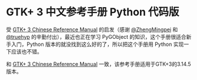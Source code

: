 GTK+ 3 中文参考手册 Python 代码版
=======

受 [GTK+ 3 Chinese Reference Manual](http://zhengmingpei.github.io/GTK-3-Chinese-Reference-Manual/index.html) 的启发（感谢 [@ZhengMingpei](https://github.com/ZhengMingpei) 和 [@truehyp](https://github.com/truehyp) 的辛勤付出），最近也正在学习 PyGObject 的知识，这个手册很适合新手入门，Python 版本的就没找到这么好的了，所以把这个手册用 Python 实现一下应该也不错。

和 [GTK+ 3 Chinese Reference Manual](http://zhengmingpei.github.io/GTK-3-Chinese-Reference-Manual/index.html) 一致，该参考手册适用于GTK+3的3.14.5版本。
